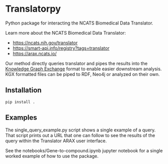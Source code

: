 # Translatorpy
Python package for interacting the NCATS Biomedical Data Translator.

Learn more about the NCATS Biomedical Data Translator:

* https://ncats.nih.gov/translator
* https://smart-api.info/registry?tags=translator
* https://arax.ncats.io/

Our method directly queries translator and pipes the results into the [Knowledge Graph Exchange](https://github.com/biolink/kgx) format to enable easier downstream analysis. KGX formatted files can be piped to RDF, Neo4j or analyzed on their own.

## Installation

```
pip install . 
```

## Examples

The single_query_example.py script shows a single example of a query. That script prints out a URL that one can follow to see the results of the query within the Translator ARAX user interface.

See the notebooks/Gene-to-compound.ipynb jupyter notebook for a single worked example of how to use the package.